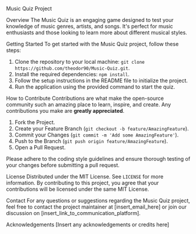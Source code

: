 Music Quiz Project
 
Overview
The Music Quiz is an engaging game designed to test your knowledge of music genres, artists, and songs. It's perfect for music enthusiasts and those looking to learn more about different musical styles.
 
 
Getting Started
To get started with the Music Quiz project, follow these steps:
1. Clone the repository to your local machine: `git clone https://github.com/theodor90/Music-Quiz.git`.
2. Install the required dependencies: `npm install`.
3. Follow the setup instructions in the README file to initialize the project.
4. Run the application using the provided command to start the quiz.
 
 How to Contribute
Contributions are what make the open-source community such an amazing place to learn, inspire, and create. Any contributions you make are **greatly appreciated**.
 
1. Fork the Project.
2. Create your Feature Branch (`git checkout -b feature/AmazingFeature`).
3. Commit your Changes (`git commit -m 'Add some AmazingFeature'`).
4. Push to the Branch (`git push origin feature/AmazingFeature`).
5. Open a Pull Request.
 
Please adhere to the coding style guidelines and ensure thorough testing of your changes before submitting a pull request.
 
 License
Distributed under the MIT License. See `LICENSE` for more information.
By contributing to this project, you agree that your contributions will be licensed under the same MIT License.
 
 Contact
For any questions or suggestions regarding the Music Quiz project, feel free to contact the project maintainer at [insert_email_here] or join our discussion on [insert_link_to_communication_platform].
 
 Acknowledgements
 [Insert any acknowledgements or credits here]
